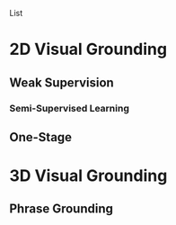 List 

# 2D Visual Grounding


## Weak Supervision

### Semi-Supervised Learning

## One-Stage



# 3D Visual Grounding


## Phrase Grounding
